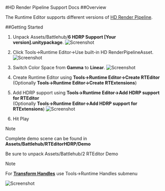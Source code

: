 #HD Render Pipeline Support Docs
##Overview

The Runtime Editor supports different versions of [HD Render Pipeline](https://docs.unity3d.com/Packages/com.unity.render-pipelines.high-definition@12.1/manual/index.html).

##Getting Started

1. Unpack Assets/Battlehub/__6 HDRP Support [Your version].unitypackage__.
![Screenshot](~/resources/img/hdrp-support/getting-started-1.png)   

2. Click Tools->Runtime Editor->Use built-in HD RenderPipelineAsset.
![Screenshot](~/resources/img/hdrp-support/getting-started-2.png)   

3. Switch Color Space from __Gamma__ to __Linear__.
![Screenshot](~/resources/img/hdrp-support/getting-started-5.png)

4. Create Runtime Editor using __Tools->Runtime Editor->Create RTEditor__ <br> (Optionally __Tools->Runtime Editor->Create RTExtensions__)
5. Add HDRP support using __Tools->Runtime Editor->Add HDRP support for RTEditor__ <br> (Optionally __Tools->Runtime Editor->Add HDRP support for RTExtensions__)
![Screenshot](~/resources/img/hdrp-support/getting-started-4.png)
6. Hit Play

> [!NOTE]
> Complete demo scene can be found in __Assets/Battlehub/RTEditorHDRP/Demo__
>
> Be sure to unpack Assets/Battlehub/2 RTEditor Demo

> [!NOTE]
> For [__Transform Handles__](transform-handles.md) use Tools->Runtime Handles submenu
>
> ![Screenshot](~/resources/img/hdrp-support/rthandles-hdrp-support.png)

